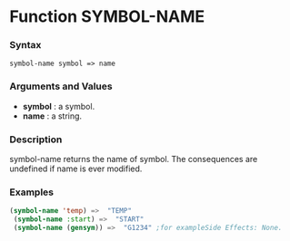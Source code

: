 <!-- Generated on 05/10/2020 by https://github.com/anto2oo/clhs-evolved -->

# Function SYMBOL-NAME

### Syntax
`symbol-name symbol => name`  


### Arguments and Values
- **symbol** : a symbol.   
- **name** : a string.   


### Description
symbol-name returns the name of symbol.  The consequences are undefined if name is ever modified.



### Examples
```lisp 
(symbol-name 'temp) =>  "TEMP" 
 (symbol-name :start) =>  "START"
 (symbol-name (gensym)) =>  "G1234" ;for exampleSide Effects: None.
```
